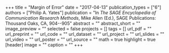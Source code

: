 +++
title = "Margin of Error"
date = "2017-04-13"
publication_types = ["6"]
authors = ["Philip A. Yates"]
publication = "In _The SAGE Encyclopedia of Communication Research Methods_, Mike Allen (Ed.), SAGE Publications: Thousand Oaks, CA, 904--905"
abstract = ""
abstract_short = ""
image_preview = ""
selected = false
projects = []
tags = []
url_pdf = ""
url_preprint = ""
url_code = ""
url_dataset = ""
url_project = ""
url_slides = ""
url_video = ""
url_poster = ""
url_source = ""
math = true
highlight = true
[header]
image = ""
caption = ""
+++
